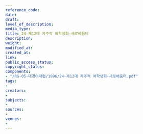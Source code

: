 ```yaml
---
reference_code: 
date: 
draft: 
level_of_description: 
media_type: 
title: 24-제12대 자주적 여학생회-새로배움터
description: 
weight: 
modified_at: 
created_at: 
link: 
public_access_status: 
copyright_status: 
components:
- "/RG-05-대경여대협/1996/24-제12대 자주적 여학생회-새로배움터.pdf"
tags:
- 
creators:
- 
subjects:
- 
sources:
- 
venues:
- 
---
```

